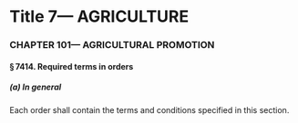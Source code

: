 
# Title 7— AGRICULTURE
### CHAPTER 101— AGRICULTURAL PROMOTION
#### § 7414. Required terms in orders
##### (a) In general

Each order shall contain the terms and conditions specified in this section.
